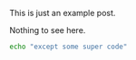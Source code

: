 <!-- layout: post -->
<!-- title: Example Entry 11 -->
<!-- tags: example, post -->
<!-- timestamp: 1626267119 -->
<!-- slug: example-11 -->
<!-- lead: this is the 11th random lead -->

This is just an example post.

Nothing to see here.

```bash
echo "except some super code"
```
